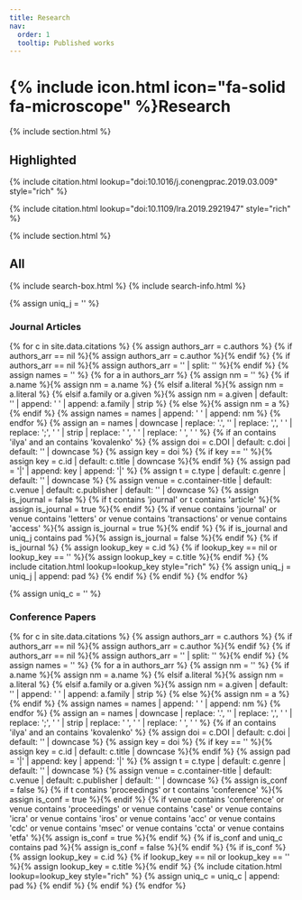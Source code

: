```yaml
---
title: Research
nav:
  order: 1
  tooltip: Published works
---
```


# {% include icon.html icon="fa-solid fa-microscope" %}Research



{% include section.html %}

## Highlighted

{% include citation.html lookup="doi:10.1016/j.conengprac.2019.03.009" style="rich" %}

{% include citation.html lookup="doi:10.1109/lra.2019.2921947" style="rich" %}

{% include section.html %}

## All

{% include search-box.html %}
{% include search-info.html %}

{% assign uniq_j = '' %}
### Journal Articles
{% for c in site.data.citations %}
  {% assign authors_arr = c.authors %}
  {% if authors_arr == nil %}{% assign authors_arr = c.author %}{% endif %}
  {% if authors_arr == nil %}{% assign authors_arr = '' | split: '' %}{% endif %}
  {% assign names = '' %}
  {% for a in authors_arr %}
    {% assign nm = '' %}
    {% if a.name %}{% assign nm = a.name %}
    {% elsif a.literal %}{% assign nm = a.literal %}
    {% elsif a.family or a.given %}{% assign nm = a.given | default: '' | append: ' ' | append: a.family | strip %}
    {% else %}{% assign nm = a %}{% endif %}
    {% assign names = names | append: ' ' | append: nm %}
  {% endfor %}
  {% assign an = names | downcase | replace: '.', '' | replace: ',', ' ' | replace: ';', ' ' | strip | replace: '  ', ' ' | replace: '  ', ' ' %}
  {% if an contains 'ilya' and an contains 'kovalenko' %}
    {% assign doi = c.DOI | default: c.doi | default: '' | downcase %}
    {% assign key = doi %}
    {% if key == '' %}{% assign key = c.id | default: c.title | downcase %}{% endif %}
    {% assign pad = '|' | append: key | append: '|' %}
    {% assign t = c.type | default: c.genre | default: '' | downcase %}
    {% assign venue = c.container-title | default: c.venue | default: c.publisher | default: '' | downcase %}
    {% assign is_journal = false %}
    {% if t contains 'journal' or t contains 'article' %}{% assign is_journal = true %}{% endif %}
    {% if venue contains 'journal' or venue contains 'letters' or venue contains 'transactions' or venue contains 'access' %}{% assign is_journal = true %}{% endif %}
    {% if is_journal and uniq_j contains pad %}{% assign is_journal = false %}{% endif %}
    {% if is_journal %}
      {% assign lookup_key = c.id %}
      {% if lookup_key == nil or lookup_key == '' %}{% assign lookup_key = c.title %}{% endif %}
      {% include citation.html lookup=lookup_key style="rich" %}
      {% assign uniq_j = uniq_j | append: pad %}
    {% endif %}
  {% endif %}
{% endfor %}

{% assign uniq_c = '' %}
### Conference Papers
{% for c in site.data.citations %}
  {% assign authors_arr = c.authors %}
  {% if authors_arr == nil %}{% assign authors_arr = c.author %}{% endif %}
  {% if authors_arr == nil %}{% assign authors_arr = '' | split: '' %}{% endif %}
  {% assign names = '' %}
  {% for a in authors_arr %}
    {% assign nm = '' %}
    {% if a.name %}{% assign nm = a.name %}
    {% elsif a.literal %}{% assign nm = a.literal %}
    {% elsif a.family or a.given %}{% assign nm = a.given | default: '' | append: ' ' | append: a.family | strip %}
    {% else %}{% assign nm = a %}{% endif %}
    {% assign names = names | append: ' ' | append: nm %}
  {% endfor %}
  {% assign an = names | downcase | replace: '.', '' | replace: ',', ' ' | replace: ';', ' ' | strip | replace: '  ', ' ' | replace: '  ', ' ' %}
  {% if an contains 'ilya' and an contains 'kovalenko' %}
    {% assign doi = c.DOI | default: c.doi | default: '' | downcase %}
    {% assign key = doi %}
    {% if key == '' %}{% assign key = c.id | default: c.title | downcase %}{% endif %}
    {% assign pad = '|' | append: key | append: '|' %}
    {% assign t = c.type | default: c.genre | default: '' | downcase %}
    {% assign venue = c.container-title | default: c.venue | default: c.publisher | default: '' | downcase %}
    {% assign is_conf = false %}
    {% if t contains 'proceedings' or t contains 'conference' %}{% assign is_conf = true %}{% endif %}
    {% if venue contains 'conference' or venue contains 'proceedings' or venue contains 'case' or venue contains 'icra' or venue contains 'iros' or venue contains 'acc' or venue contains 'cdc' or venue contains 'msec' or venue contains 'ccta' or venue contains 'etfa' %}{% assign is_conf = true %}{% endif %}
    {% if is_conf and uniq_c contains pad %}{% assign is_conf = false %}{% endif %}
    {% if is_conf %}
      {% assign lookup_key = c.id %}
      {% if lookup_key == nil or lookup_key == '' %}{% assign lookup_key = c.title %}{% endif %}
      {% include citation.html lookup=lookup_key style="rich" %}
      {% assign uniq_c = uniq_c | append: pad %}
    {% endif %}
  {% endif %}
{% endfor %}


